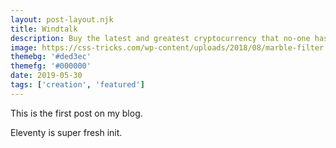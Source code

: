 ```yaml
---
layout: post-layout.njk
title: Windtalk
description: Buy the latest and greatest cryptocurrency that no-one has heard of.
image: https://css-tricks.com/wp-content/uploads/2018/08/marble-filter.png
themebg: '#ded3ec'
themefg: '#000000'
date: 2019-05-30
tags: ['creation', 'featured']
---
```

<!-- Excerpt Start -->
This is the first post on my blog.
<!-- Excerpt End -->
 
Eleventy is super fresh init.